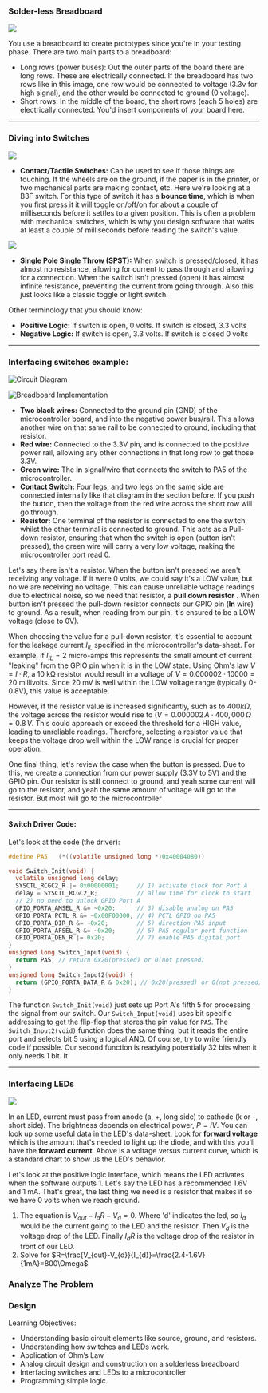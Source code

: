 

### Solder-less Breadboard 
![](https://courses.edx.org/asset-v1:UTAustinX+UT.6.10x+3T2022+type@asset+block/c8-Figure8_1.jpg)

You use a breadboard to create prototypes since you're in your testing phase. There are two main parts to a breadboard:
- Long rows (power buses): Out the outer parts of the board there are long rows. These are electrically connected. If the breadboard has two rows like in this image, one row would be connected to voltage (3.3v for high signal), and the other would be connected to ground (0 voltage).
- Short rows: In the middle of the board, the short rows (each 5 holes) are electrically connected. You'd insert components of your board here.




---
### Diving into Switches

![](https://courses.edx.org/asset-v1:UTAustinX+UT.6.10x+3T2022+type@asset+block/Fg08_02_switch.jpg)
- **Contact/Tactile Switches:** Can be used to see if those things are touching. If the wheels are on the ground, if the paper is in the printer, or two mechanical parts are making contact, etc. Here we're looking at a B3F switch. For this type of switch it has a **bounce time**, which is when you first press it it will toggle on/off/on for about a couple of milliseconds before it settles to a given position. This is often a problem with mechanical switches, which is why you design software that waits at least a couple of milliseconds before reading the switch's value.

![](https://courses.edx.org/asset-v1:UTAustinX+UT.6.10x+3T2022+type@asset+block/Fg08_03_switchInterface.jpg)
- **Single Pole Single Throw (SPST):** When switch is pressed/closed, it has almost no resistance, allowing for current to pass through and allowing for a connection. When the switch isn't pressed (open) it has almost infinite resistance, preventing the current from going through. Also this just looks like a classic toggle or light switch.

Other terminology that you should know:
- **Positive Logic:** If switch is open, 0 volts. If switch is closed, 3.3 volts
- **Negative Logic:** If switch is open, 3.3 volts. If switch is closed 0 volts

---
### Interfacing switches example:
![Circuit Diagram](https://courses.edx.org/asset-v1:UTAustinX+UT.6.10x+3T2022+type@asset+block/Fg08_04_switchInterface.jpg)

![Breadboard Implementation](https://courses.edx.org/asset-v1:UTAustinX+UT.6.10x+3T2022+type@asset+block/c8-Figure8_4.jpg)

- **Two black wires:** Connected to the ground pin (GND) of the microcontroller board, and into the negative power bus/rail. This allows another wire on that same rail to be connected to ground, including that resistor. 
- **Red wire:** Connected to the 3.3V pin, and is connected to the positive power rail, allowing any other connections in that long row to get those 3.3V.
- **Green wire:** The **in** signal/wire that connects the switch to PA5 of the microcontroller.
- **Contact Switch:** Four legs, and two legs on the same side are connected internally like that diagram in the section before. If you push the button, then the voltage from the red wire across the short row will go through. 
- **Resistor:** One terminal of the resistor is connected to one the switch, whilst the other terminal is connected to ground. This acts as a Pull-down resistor, ensuring that when the switch is open (button isn't pressed), the green wire will carry a very low voltage, making the microcontroller port read 0. 

Let's say there isn't a resistor. When the button isn't pressed we aren't receiving any voltage. If it were 0 volts, we could say it's a LOW value, but no we are receiving no voltage. This can cause unreliable voltage readings due to electrical noise, so we need that resistor, a **pull down resistor** . When button isn't pressed the pull-down resistor connects our GPIO pin (**In** wire) to ground. As a result, when reading from our pin, it's ensured to be a LOW voltage (close to 0V). 

When choosing the value for a pull-down resistor, it's essential to account for the leakage current $I_{IL}$ specified in the microcontroller's data-sheet. For example, if $I_{IL} = 2$ micro-amps this represents the small amount of current "leaking" from the GPIO pin when it is in the LOW state. Using Ohm's law $V = I \cdot R$, a 10 kΩ resistor would result in a voltage of $V = 0.000002 \cdot 10000=20$ millivolts. Since 20 mV is well within the LOW voltage range (typically 0-0.8V), this value is acceptable.

However, if the resistor value is increased significantly, such as to $400 k\Omega$, the voltage across the resistor would rise to $(V = 0.000002 \, A \cdot 400,000 \, \Omega = 0.8 \, V$. This could approach or exceed the threshold for a HIGH value, leading to unreliable readings. Therefore, selecting a resistor value that keeps the voltage drop well within the LOW range is crucial for proper operation.

One final thing, let's review the case when the button is pressed. Due to this,  we create a connection from our power supply (3.3V to 5V) and the GPIO pin. Our resistor is still connect to ground, and yeah some current will go to the resistor, and yeah the same amount of voltage will go to the resistor. But most will go to the microcontroller

---
#### Switch Driver Code: 
Let's look at the code (the driver):
```C
#define PA5   (*((volatile unsigned long *)0x40004080))

void Switch_Init(void) {
  volatile unsigned long delay;
  SYSCTL_RCGC2_R |= 0x00000001;     // 1) activate clock for Port A
  delay = SYSCTL_RCGC2_R;           // allow time for clock to start
  // 2) no need to unlock GPIO Port A
  GPIO_PORTA_AMSEL_R &= ~0x20;      // 3) disable analog on PA5
  GPIO_PORTA_PCTL_R &= ~0x00F00000; // 4) PCTL GPIO on PA5
  GPIO_PORTA_DIR_R &= ~0x20;        // 5) direction PA5 input
  GPIO_PORTA_AFSEL_R &= ~0x20;      // 6) PA5 regular port function
  GPIO_PORTA_DEN_R |= 0x20;         // 7) enable PA5 digital port
}
unsigned long Switch_Input(void) {
  return PA5; // return 0x20(pressed) or 0(not pressed)
}
unsigned long Switch_Input2(void) {
  return (GPIO_PORTA_DATA_R & 0x20); // 0x20(pressed) or 0(not pressed)
}
```
The function `Switch_Init(void)` just sets up Port A's fifth 5 for processing the signal from our switch. Our `Switch_Input(void)` uses bit specific addressing to get the flip-flop that stores the pin value for `PA5`. The `Switch_Input2(void)` function does the same thing, but it reads the entire port and selects bit 5 using a logical AND. Of course, try to write friendly code if possible. Our second function is readying potentially 32 bits when it only needs 1 bit. It

---
### Interfacing LEDs
![](https://courses.edx.org/asset-v1:UTAustinX+UT.6.10x+3T2022+type@asset+block/Fg02_10LEDbareInterface.jpg)

In an LED, current must pass from anode (a, +, long side) to cathode (k or -, short side). The brightness depends on electrical power, $P=IV$. You can look up some useful data in the LED's data-sheet. Look for **forward voltage** which is the amount that's needed to light up the diode, and with this you'll have the **forward current**. Above is a voltage versus current curve, which is a standard chart to show us the LED's behavior.

Let's look at the positive logic interface, which means the LED activates when the software outputs 1. Let's say the LED has a recommended 1.6V and 1 mA. That's great, the last thing we need is a resistor that makes it so we have 0 volts when we reach ground. 

1. The equation is $V_{out} - I_{d}R - V_{d} = 0$. Where 'd' indicates the led, so $I_{d}$ would be the current going to the LED and the resistor. Then $V_{d}$ is the voltage drop of the LED. Finally $I_{d}R$ is the voltage drop of the resistor in front of our LED.
2. Solve for $R=\frac{V_{out}-V_{d}}{I_{d}}=\frac{2.4-1.6V}{1mA}=800\Omega$








### Analyze The Problem

### Design


Learning Objectives:
- Understanding basic circuit elements like source, ground, and resistors.
- Understanding how switches and LEDs work.                      
- Application of Ohm’s Law
- Analog circuit design and construction on a solderless breadboard
- Interfacing switches and LEDs to a microcontroller
- Programming simple logic.